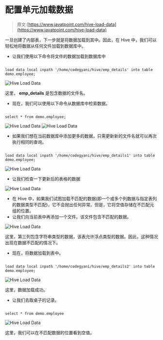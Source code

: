 # 配置单元加载数据

> 原文:[https://www.javatpoint.com/hive-load-data](https://www.javatpoint.com/hive-load-data)

一旦创建了内部表，下一步就是将数据加载到其中。因此，在 Hive 中，我们可以轻松地将数据从任何文件加载到数据库中。

*   让我们使用以下命令将文件的数据加载到数据库中

```

load data local inpath '/home/codegyani/hive/emp_details' into table demo.employee;

```

![Hive Load Data](../Images/8266df5ea1800cae41892452fd9ef351.png)

这里， **emp_details** 是包含数据的文件名。

*   现在，我们可以使用以下命令从数据库中检索数据。

```

select * from demo.employee;

```

![Hive Load Data](../Images/27a7d1cef98c7c5d9a29a6eb526cc73e.png)
![Hive Load Data](../Images/5f16c926536f1c08e32477cecfab65a1.png)

*   如果我们想在当前数据库中添加更多的数据，只需更新新的文件名就可以再次执行相同的查询。

```

load data local inpath '/home/codegyani/hive/emp_details1' into table demo.employee;

```

![Hive Load Data](../Images/67c802a2c2a6fb2468eddab906f00d8a.png)

*   让我们检查一下更新后的表格的数据

![Hive Load Data](../Images/2fa1f1abfb61b7d8ed2d70aebce10b9f.png)

*   在 Hive 中，如果我们试图加载不匹配的数据(即一个或多个列数据与指定表列的数据类型不匹配)，它不会抛出任何异常。但是，它将空值存储在不匹配元组的位置。
*   让我们向当前表中再添加一个文件。该文件包含不匹配的数据。

![Hive Load Data](../Images/e9acf0e57d2d6b37d8d748fbd04ee2ff.png)

这里，第三列包含字符串类型的数据，该表允许浮点类型的数据。因此，这种情况出现在数据不匹配的情况下。

*   现在，将数据加载到表中。

```

load data local inpath '/home/codegyani/hive/emp_details2' into table demo.employee;

```

![Hive Load Data](../Images/612be978da61a2a87c9d83791360ac7a.png)

这里，数据加载成功。

*   让我们去取桌子的记录。

```

select * from demo.employee

```

![Hive Load Data](../Images/0793fc91c3298e8cb17d3de680688e4b.png)

这里，我们可以在不匹配数据的位置看到空值。